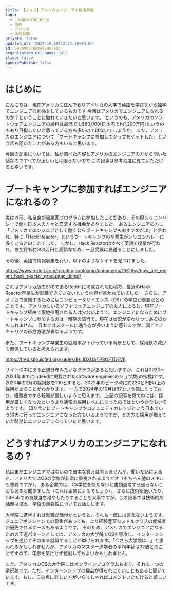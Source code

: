 ```yaml
---
title: 【ジョブ】アメリカエンジニアの採用実態
tags:
  - ComputerScience
  - 海外
  - アメリカ
  - 海外就職
private: false
updated_at: '2024-10-28T12:34:19+09:00'
id: 683b9b27e5be97a07e1c
organization_url_name: null
slide: false
ignorePublish: false
---
```

# はじめに
こんにちは、現在アメリカに住んでおりアメリカの大学で英語を学びながら独学でエンジニアの勉強をしているものです
今回はアメリカでエンジニアになれるのか？ということに触れていきたいと思います。
というのも、アメリカのソフトウェアエンジニアの給料は最低でも$80,000(日本円で約1,200万円)というのもあり目指したいと思っている方も多いのではないでしょうか。
また、アメリカのエンジニアについて「ブートキャンプに参加してジョブをゲットした」という話も聞いたことがある方もいると思います。

今回の記事については、私が調べた内容とアメリカのエンジニアの方から聞いた話なのですべてが正しいとは限らないので
この記事は参考程度に見ていただけると幸いです。

# ブートキャンプに参加すればエンジニアになれるの？
実は以前、私自身が起業家プログラムに参加したことがあり、その際シリコンバレーで働く日本人の方々と交流する機会がありました。
あるエンジニアの方に「アメリカでエンジニアとして働くならブートキャンプもおすすめだよ」と言われ、特に「Hack Reactor」というブートキャンプの卒業生がシリコンバレーに多くいるとのことでした。
しかし、Hack Reactorはすべて英語で授業が行われ、参加費も約300万円と高額なため、一旦受講は見送ることにしました。

その後、英語で情報収集を行い、以下のようなサイトを見つけました。

https://www.reddit.com/r/codingbootcamp/comments/19319sy/how_are_recent_hack_reactor_graduates_doing/

これはアメリカ版のSNSであるRedditに掲載された投稿で、最近のHack Reactor卒業生が就職できていないという内容が書かれていました。
さらに、アメリカで就職するためにはコンピュータサイエンス（CS）の学位が重要だとのことです。
アメリカにいるソフトウェアエンジニアの友人によると、現在ブートキャンプ経由で現地採用される人は少ないようで、エンジニアになるためにブートキャンプに参加するのは一時期の流行で、現在は状況が変わりつつあるのかもしれません。
日本ではスクールに通う方が多いように感じますが、国ごとにキャリアの形成方法が異なるようです。

また、ブートキャンプ卒業生の就職率が下がっている背景として、採用数の減少も関係していると考えられます。

https://fred.stlouisfed.org/series/IHLIDXUSTPSOFTDEVE

サイトの中にある正規分布みたいなグラフがあると思いますが、これは2020～2024年までにindeedに掲載されたsoftware engineerのジョブ数(の指標)です。
2020年の2月の採用数を100とすると、2022年のピーク時に約230と2倍以上の採用があることがわかります。
一方で2024年の10月は67という値になっており、経験者ですら転職が厳しいように思えます。
上記の記事を見て中には、採用が厳しくなったというより通常の採用レベルになったのではというかたもいるようです。
知り合いにブートキャンプやコミュニティカレッジという日本でいう短大に行ってエンジニアになった方もいるようですが、どの方も採用が増えていた時期にエンジニアになっていたと思います。

# どうすればアメリカのエンジニアになれるの？
私はまだエンジニアではないので確実な答えは言えませんが、聞いた話によると、アメリカではCSの学位が非常に重視されるようです（もちろん他のスキルも重要ですが）。
ある企業では、CS学位を持たないと書類選考すら通らないこともあると聞きました（これは企業によるでしょう）。
さらに技術を磨いたり、GitHubでの貢献度を増やしたりすることも大事ですが、この記事では技術的な話題は控え、学位の重要性についてお話しします。

大学院に進学すれば就職が簡単かというと、それも一概には言えないようです。
ジュニアポジションでの募集があっても、より経験豊富なミドルクラスの候補者が優先されるケースもあるようです。
そのため、アメリカでエンジニアになるための王道パターンとしては、アメリカの大学院でCSを専攻し、インターンシップを通じてそのまま就職することが挙げられます。「今さら大学院は…」と思われるかもしれませんが、アメリカのマスター進学者の平均年齢は32歳とのことですので、年齢を気にせず挑戦してもよいかもしれません。

また、アメリカのCSの大学院にはオンラインプログラムもあり、それも一つの選択肢です。ただ、インターンシップの機会が得られにくいこともあると聞いています。もし、この点に詳しい方がいらっしゃればコメントいただけると嬉しいです。


